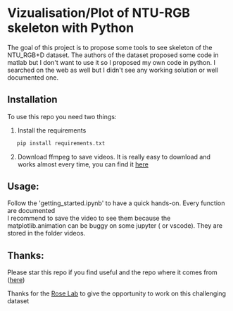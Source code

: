 


# Vizualisation/Plot of NTU-RGB skeleton with Python    

The goal of this project is to propose some tools to see skeleton of the NTU_RGB+D dataset.
The authors of the dataset proposed some code in matlab but I don't want to use it so I proposed my own code in python. I searched on the web as well but I didn't see any working solution or well documented one.


## Installation
To use this repo you need two things:
1. Install the requirements
```py
   pip install requirements.txt
   ```
2. Download ffmpeg to save videos. It is really easy to download and works almost every time, you can find it [here](https://ffmpeg.org/download.html)


## Usage: 
Follow the 'getting_started.ipynb' to have a quick hands-on. Every function are documented  
I recommend to save the video to see them because the matplotlib.animation can be buggy on some jupyter ( or vscode). They are stored in the folder videos.



## Thanks:
Please star this repo if you find useful and the repo where it comes from ([here](https://github.com/gardiens/Time-Series-Library_babygarches))

Thanks for the [Rose Lab](https://rose1.ntu.edu.sg/dataset/actionRecognition/) to give the opportunity to work on this challenging dataset 
